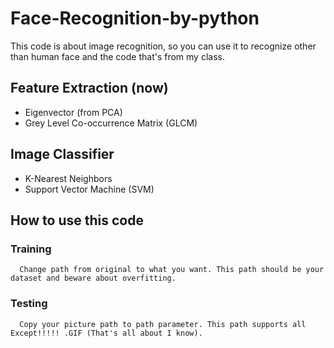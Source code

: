 # Face-Recognition-by-python
This code is about image recognition, so you can use it to recognize other than human face and the code that's from my class.

## Feature Extraction (now)
  - Eigenvector (from PCA)
  - Grey Level Co-occurrence Matrix (GLCM)

## Image Classifier
  - K-Nearest Neighbors
  - Support Vector Machine (SVM)

## How to use this code
  ### Training
  ```
    Change path from original to what you want. This path should be your dataset and beware about overfitting.
  ```
  ### Testing 
  ```
    Copy your picture path to path parameter. This path supports all Except!!!!! .GIF (That's all about I know). 
  ```
